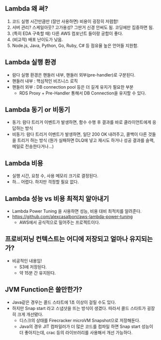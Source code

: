 ## Lambda 왜 써?

1. 코드 실행 시간만큼만 (잘만 사용하면) 비용이 굉장히 저렴함!
2. 서버 관리? 스케일아웃? 고가용성? 그딴거 신경 안써도 됨. 코딩에만 집중하면 됨.
3. (특히 EDA 구축할 때) 다른 AWS 컴포넌트 들이랑 궁합이 좋다.
4. (비교적) 배포 난이도가 낮음.
5. Node.js, Java, Python, Go, Ruby, C# 등 점유율 높은 언어들 지원함.

## Lambda 실행 환경

- 람다 실행 환경은 핸들러 내부, 핸들러 외부(pre-handler)로 구분된다.
- 핸들러 내부 : 핵심적인 비즈니스 로직
- 핸들러 외부 : DB connection pool 등은 더 길게 유지가 필요한 부분
    - RDS Proxy + Pre-Handler 통해서 DB Connection을 유지할 수 있다.

## Lambda 동기 or 비동기

- 동기: 람다 트리거 이벤트가 발생하면, 함수 수행 후 결과를 바로 클라이언트에게 응답하는 방식
- 비동기: 람다 트리거 이벤트가 발생하면, 일단 200 OK 내려주고, 콜백이 다른 것들을 트리거 하는 방식 (뭔가 실패하면 DLQ에 넣고 재시도 하거나 성공 결과를 슬랙, 메일로 전송한다거나...)

## Lambda 비용

- 실행 시간, 요청 수, 사용 메모리 크기로 결정된다.
- 하... 어렵다. 하지만 걱정할 필요 없다.

## Lambda 성능 vs 비용 최적치 알아내기

- Lambda Power Tuning 을 사용하면 성능, 비용 대비 최적치를 알려준다.
- https://github.com/alexcasalboni/aws-lambda-power-tuning
    - AWS에서 공식적으로 밀어주는 프로젝트이다.

## 프로비저닝 컨텍스트는 어디에 저장되고 얼마나 유지되는가?

- 비공적인 내용임!
    - S3에 저장된다.
    - 약 15분 간 유지된다.

## JVM Function은 쓸만한가?

- Java같은 경우는 콜드 스타트에 1초 이상이 걸릴 수도 있다.
- 하지만 Snap start 라고 스냅샷을 뜨는 방식이 생겼다. 따라서 콜드 스타트가 굉장히 크게 개선됐다.
    - 디스크의 상태를 Firecracker microVM Snapshot으로 저장해둔다.
    - Java의 경우 JIT 컴파일러가 더 많은 코드를 컴파일 하면 Snap start 성능이 더 좋아지는데, crac 등의 라이브러리를 사용해서 개선 가능하다.